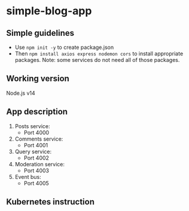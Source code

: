 # simple-blog-app
## Simple guidelines
* Use `npm init -y` to create package.json
* Then `npm install axios express nodemon cors` to install appropriate packages. Note: some services do not need all of those packages.

## Working version
Node.js v14


## App description
1. Posts service: 
    * Port 4000
2. Comments service: 
    * Port 4001
3. Query service: 
    * Port 4002
4. Moderation service: 
    * Port 4003
5. Event bus: 
    * Port 4005

## Kubernetes instruction